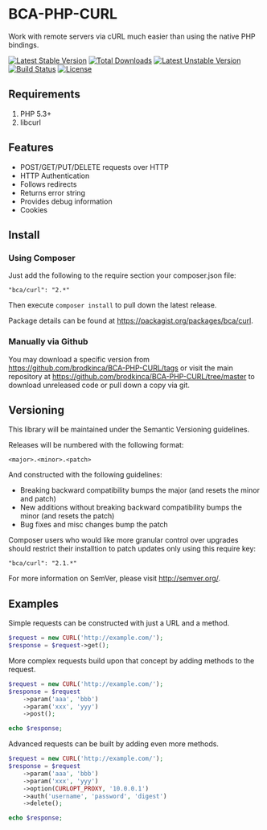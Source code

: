 # BCA-PHP-CURL

Work with remote servers via cURL much easier than using the native PHP bindings.

[![Latest Stable Version](https://poser.pugx.org/bca/curl/v/stable.png)](https://packagist.org/packages/bca/curl) 
[![Total Downloads](https://poser.pugx.org/bca/curl/downloads.png)](https://packagist.org/packages/bca/curl) 
[![Latest Unstable Version](https://poser.pugx.org/bca/curl/v/unstable.png)](https://packagist.org/packages/bca/curl)
[![Build Status](https://secure.travis-ci.org/brodkinca/BCA-PHP-CURL.png)](http://travis-ci.org/brodkinca/BCA-PHP-CURL)
[![License](https://poser.pugx.org/bca/curl/license.png)](https://packagist.org/packages/bca/curl)

## Requirements

1. PHP 5.3+
2. libcurl

## Features

* POST/GET/PUT/DELETE requests over HTTP
* HTTP Authentication
* Follows redirects
* Returns error string
* Provides debug information
* Cookies

## Install

### Using Composer

Just add the following to the require section your composer.json file:

```
"bca/curl": "2.*"
```

Then execute `composer install` to pull down the latest release.

Package details can be found at https://packagist.org/packages/bca/curl.

### Manually via Github

You may download a specific version from https://github.com/brodkinca/BCA-PHP-CURL/tags or visit the main repository at https://github.com/brodkinca/BCA-PHP-CURL/tree/master to download unreleased code or pull down a copy via git.

## Versioning

This library will be maintained under the Semantic Versioning guidelines.

Releases will be numbered with the following format:

```
<major>.<minor>.<patch>
```

And constructed with the following guidelines:

* Breaking backward compatibility bumps the major (and resets the minor and patch)
* New additions without breaking backward compatibility bumps the minor (and resets the patch)
* Bug fixes and misc changes bump the patch

Composer users who would like more granular control over upgrades should restrict their installtion to patch updates only using this require key:

```
"bca/curl": "2.1.*"
```

For more information on SemVer, please visit http://semver.org/.

## Examples

Simple requests can be constructed with just a URL and a method.
```php
$request = new CURL('http://example.com/');
$response = $request->get();
```
More complex requests build upon that concept by adding methods to the request.
```php
$request = new CURL('http://example.com/');
$response = $request
	->param('aaa', 'bbb')
	->param('xxx', 'yyy')
	->post();

echo $response;
```
Advanced requests can be built by adding even more methods.
```php
$request = new CURL('http://example.com/');
$response = $request
    ->param('aaa', 'bbb')
    ->param('xxx', 'yyy')
    ->option(CURLOPT_PROXY, '10.0.0.1')
    ->auth('username', 'password', 'digest')
    ->delete();

echo $response;
```
